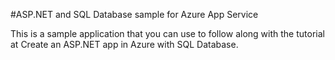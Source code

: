 #ASP.NET and SQL Database sample for Azure App Service

This is a sample application that you can use to follow along with the tutorial at Create an ASP.NET app in Azure with SQL Database.

